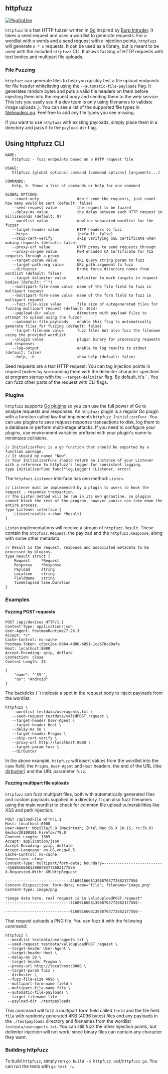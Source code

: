httpfuzz
--------

[![PkgGoDev](https://pkg.go.dev/badge/github.com/joncooperworks/httpfuzz)](https://pkg.go.dev/github.com/joncooperworks/httpfuzz)

`httpfuzz` is a fast HTTP fuzzer written in [Go](https://golang.org) inspired by [Burp Intruder](https://portswigger.net/burp/documentation/desktop/tools/intruder).
It takes a seed request and uses a wordlist to generate requests.
For a wordlist with `m` words and a seed request with `n` injection points, `httpfuzz` will generate `m * n` requests.
It can be used as a library, but is meant to be used with the included `httpfuzz` CLI.
It allows fuzzing of HTTP requests with text bodies and multipart file uploads.

### File Fuzzing
`httpfuzz` can generate files to help you quickly test a file upload endpoints for file header whitelisting using the `--automatic-file-payloads` flag.
It generates random bytes and puts a valid file headers on them before injecting them into the request body and sending them to the web service.
This lets you easily see if a dev team is only using filenames to validate image uploads ;).
You can see a list of the supported file types in [fileheaders.go](https://github.com/JonCooperWorks/httpfuzz/blob/master/fileheaders.go).
Feel free to add any file types you see missing.

If you want to use `httpfuzz` with existing payloads, simply place them in a directory and pass it to the `payload-dir` flag.

## Using httpfuzz CLI
```
NAME:
   httpfuzz - fuzz endpoints based on a HTTP request file

USAGE:
   httpfuzz [global options] command [command options] [arguments...]

COMMANDS:
   help, h  Shows a list of commands or help for one command

GLOBAL OPTIONS:
   --count-only                 don't send the requests, just count how many would be sent (default: false)
   --seed-request value         the request to be fuzzed
   --delay-ms value             the delay between each HTTP request in milliseconds (default: 0)
   --wordlist value             newline separated wordlist for the fuzzer
   --target-header value        HTTP headers to fuzz
   --https                      (default: false)
   --skip-cert-verify           skip verifying SSL certificate when making requests (default: false)
   --proxy-url value            HTTP proxy to send requests through
   --proxy-ca-pem value         PEM encoded CA Certificate for TLS requests through a proxy
   --target-param value         URL Query string param to fuzz
   --target-path-arg value      URL path argument to fuzz
   --dirbuster                  brute force directory names from wordlist (default: false)
   --target-delimiter value     delimiter to mark targets in request bodies (default: "`")
   --multipart-file-name value  name of the file field to fuzz in multipart request
   --multipart-form-name value  name of the form field to fuzz in multipart request
   --fuzz-file-size value       file size of autogenerated files for fuzzing multipart request (default: 1024)
   --payload-dir value          directory with payload files to attempt to upload using the fuzzer
   --automatic-file-payloads    enable this flag to automatically generate files for fuzzing (default: false)
   --target-filename value      fuzz files but also fuzz the filename using the provided wordlist
   --plugin value               plugin binary for processing requests and responses
   --log-output                 enable to log results to stdout (default: false)
   --help, -h                   show help (default: false)
```

Seed requests are a text HTTP request.
You can tag injection points in request bodies by surrounding them with the delimiter character specified at program startup with the `--target-delimiter` flag.
By default, it's `` ` ``.
You can fuzz other parts of the request with CLI flags.

### Plugins
`httpfuzz` supports [Go plugins](https://golang.org/pkg/plugin/) so you can use the full power of Go to analyse requests and responses.
An `httpfuzz` plugin is a regular Go plugin with a function called `New` that implements `httpfuzz.InitializerFunc`.
You can use plugins to save request-response transactions to disk, log them to a database or perform multi-stage attacks.
If you need to configure your plugins, use environment variables prefixed with your plugin's name to minimizes collisions.

```
// InitializerFunc is a go function that should be exported by a function package.
// It should be named "New".
// Your InitializerFunc should return an instance of your Listener with a reference to httpfuzz's logger for consistent logging.
type InitializerFunc func(*log.Logger) (Listener, error)
```

The `httpfuzz.Listener` interface has oen method: `Listen`.

```
// Listener must be implemented by a plugin to users to hook the request - response transaction.
// The Listen method will be run in its own goroutine, so plugins cannot block the rest of the program, however panics can take down the entire process.
type Listener interface {
	Listen(results <-chan *Result)
}
```

`Listen` implementations will receive a stream of  `httpfuzz.Result`.
These contain the `httpfuzz.Request`, the payload and the `httpfuzz.Response`, along with some other metadata.

```
// Result is the request, response and associated metadata to be processed by plugins.
type Result struct {
	Request     *Request
	Response    *Response
	Payload     string
	Location    string
	FieldName   string
	TimeElapsed time.Duration
}
```

### Examples

#### Fuzzing POST requests

```
POST /api/devices HTTP/1.1
Content-Type: application/json
User-Agent: PostmanRuntime/7.26.3
Accept: */*
Cache-Control: no-cache
Postman-Token: c5bcc2bc-90b4-4d06-b851-1cc670cd9afa
Host: localhost:8000
Accept-Encoding: gzip, deflate
Connection: close
Content-Length: 35

{
	"name": "`S9`",
	"os": "Android"
}
```

The backticks (`` ` ``) indicate a spot in the request body to inject payloads from the wordlist.

```
httpfuzz \
   --wordlist testdata/useragents.txt \
   --seed-request testdata/validPOST.request \
   --target-header User-Agent \
   --target-header Host \
   --delay-ms 50 \
   --target-header Pragma \
   --skip-cert-verify \
   --proxy-url http://localhost:8080 \
   --target-param fuzz \
   --dirbuster
```

In the above example, `httpfuzz` will insert values from the wordlist into the `name` field, the `Pragma`, `User-Agent` and `Host` headers, the end of the URL (like [dirbuster](https://tools.kali.org/web-applications/dirbuster#:~:text=DirBuster%20is%20a%20multi%20threaded,pages%20and%20applications%20hidden%20within.)) and the URL parameter `fuzz`.

#### Fuzzing multipart file uploads
`httpfuzz` can fuzz multipart files, both with automatically generated files and custom payloads supplied in a directory.
It can also fuzz filenames using the main wordlist to check for common file upload vulnerabilities like XSS and path injection.
```
POST /uploadFile HTTP/1.1
Host: localhost:8000
User-Agent: Mozilla/5.0 (Macintosh; Intel Mac OS X 10.15; rv:79.0) Gecko/20100101 Firefox/79.0
Content-Length: 1309
Accept: application/json
Accept-Encoding: gzip, deflate
Accept-Language: en-US,en;q=0.5
Cache-Control: no-cache
Connection: close
Content-Type: multipart/form-data; boundary=---------------------------416891666813988703772682177556
X-Requested-With: XMLHttpRequest

-----------------------------416891666813988703772682177556
Content-Disposition: form-data; name="file"; filename="image.png"
Content-Type: image/png

*image data here. real request is in validuploadPOST.request*
-----------------------------416891666813988703772682177556--

-----------------------------416891666813988703772682177556--
```

That request uploads a PNG file.
You can fuzz it with the following command:
```
httpfuzz \
 --wordlist testdata/useragents.txt \
 --seed-request testdata/validuploadPOST.request \
 --target-header User-Agent \
 --target-header Host \
 --delay-ms 50 \
 --target-header Pragma \
 --proxy-url http://localhost:8080 \
 --target-param fuzz \
 --dirbuster \
 --fuzz-file-size 4096 \
 --multipart-form-name field \
 --multipart-file-name file \
 --automatic-file-payloads \
 --target-filename file
 --payload-dir ./testpayloads
```

This command will fuzz a multipart form field called `field` and the file field `file` with randomly generated 4KB (4096 bytes) files and any payloads in the `./testpayloads` directory and filenames from the wordlist `testdata/useragents.txt`.
You can still fuzz the other injection points, but delimiter injection will not work, since binary files can contain any character they want.

### Building httpfuzz
To build `httpfuzz`, simply run `go build -o httpfuzz cmd/httpfuzz.go`.
You can run the tests with `go test -v`.